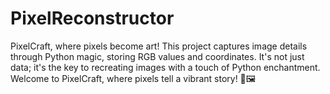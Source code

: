 # PixelReconstructor
PixelCraft, where pixels become art! This project captures image details through Python magic, storing RGB values and coordinates. It's not just data; it's the key to recreating images with a touch of Python enchantment. Welcome to PixelCraft, where pixels tell a vibrant story! 🌈🖼️
